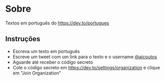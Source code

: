 # Sobre
Textos em português do https://dev.to/portugues

## Instruções
- Escreva um texto em português
- Escreve um tweet com um link para o texto e o username [@aicoutos](https://twitter.com/aicoutos)
- Aguarde até receber o código secreto
- Cole o código secreto em https://dev.to/settings/organization e clique em "Join Organization"
